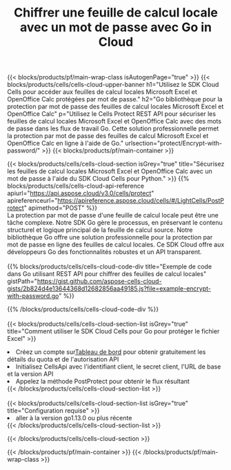 ﻿---
title:  Chiffrer une feuille de calcul locale avec un mot de passe avec Go in Cloud
description:  API et SDK cloud pour protéger Microsoft Excel et OpenOffice Calc avec Go. Cryptez les feuilles de calcul locales avec un mot de passe à l'aide du SDK Cells Cloud API pour Go.
---
{{< blocks/products/pf/main-wrap-class isAutogenPage="true" >}}
{{< blocks/products/cells/cells-cloud-upper-banner h1="Utilisez le SDK Cloud Cells pour accéder aux feuilles de calcul locales Microsoft Excel et OpenOffice Calc protégées par mot de passe." h2="Go bibliothèque pour la protection par mot de passe des feuilles de calcul locales Microsoft Excel et OpenOffice Calc" p="Utilisez le Cells Protect REST API pour sécuriser les feuilles de calcul locales Microsoft Excel et OpenOffice Calc avec des mots de passe dans les flux de travail Go. Cette solution professionnelle permet la protection par mot de passe des feuilles de calcul Microsoft Excel et OpenOffice Calc en ligne à l\'aide de Go." urlsection="protect/Encrypt-with-password/" >}}
{{< blocks/products/pf/main-container >}}

{{< blocks/products/cells/cells-cloud-section isGrey="true" title="Sécurisez les feuilles de calcul locales Microsoft Excel et OpenOffice Calc avec un mot de passe à l\'aide du SDK Cloud Cells pour Python." >}}
{{% blocks/products/cells/cells-cloud-api-reference apiurl="https://api.aspose.cloud/v3.0/cells/protect" apireferenceurl="https://apireference.aspose.cloud/cells/#/LightCells/PostProtect" apimethod="POST" %}}
<br/>
La protection par mot de passe d'une feuille de calcul locale peut être une tâche complexe. Notre SDK Go gère le processus, en préservant le contenu structurel et logique principal de la feuille de calcul source. Notre bibliothèque Go offre une solution professionnelle pour la protection par mot de passe en ligne des feuilles de calcul locales. Ce SDK Cloud offre aux développeurs Go des fonctionnalités robustes et un API transparent.
<br/>
<br/>
{{% blocks/products/cells/cells-cloud-code-div title="Exemple de code dans Go utilisant REST API pour chiffrer des feuilles de calcul locales" gistPath="https://gist.github.com/aspose-cells-cloud-gists/2b824d4e13644368d12682856aa49185.js?file=example-encrypt-with-password.go" %}}
  
{{% /blocks/products/cells/cells-cloud-code-div %}}
<br/>
<br/>
{{< blocks/products/cells/cells-cloud-section-list isGrey="true" title="Comment utiliser le SDK Cloud Cells pour Go pour protéger le fichier Excel" >}}
<li> Créez un compte sur<a href="https://dashboard.aspose.cloud/">Tableau de bord</a> pour obtenir gratuitement les détails du quota et de l'autorisation API</li>
<li>Initialisez CellsApi avec l'identifiant client, le secret client, l'URL de base et la version API</li>
<li>Appelez la méthode PostProtect pour obtenir le flux résultant</li>
{{< /blocks/products/cells/cells-cloud-section-list >}}
<br/>
<br/>
{{< blocks/products/cells/cells-cloud-section-list isGrey="true" title="Configuration requise" >}}
<li>aller à la version go1.13.0 ou plus récente</li>
{{< /blocks/products/cells/cells-cloud-section-list >}}

{{< /blocks/products/cells/cells-cloud-section >}}

{{< /blocks/products/pf/main-container >}}
{{< /blocks/products/pf/main-wrap-class >}}
